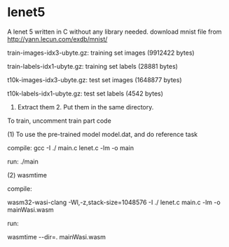 # lenet5
A lenet 5 written in C without any library needed. 
download mnist file from http://yann.lecun.com/exdb/mnist/

train-images-idx3-ubyte.gz:  training set images (9912422 bytes)

train-labels-idx1-ubyte.gz:  training set labels (28881 bytes)

t10k-images-idx3-ubyte.gz:   test set images (1648877 bytes)

t10k-labels-idx1-ubyte.gz:   test set labels (4542 bytes)


1. Extract them 2. Put them in the same directory. 


To train, uncomment train part code 


(1) To use the pre-trained model model.dat, and do reference task 

compile:
   gcc -I ./ main.c lenet.c -lm -o main

run:
  ./main



(2)
wasmtime 

compile:

wasm32-wasi-clang   -Wl,-z,stack-size=1048576  -I ./ lenet.c main.c -lm -o mainWasi.wasm

run:

wasmtime --dir=. mainWasi.wasm      

